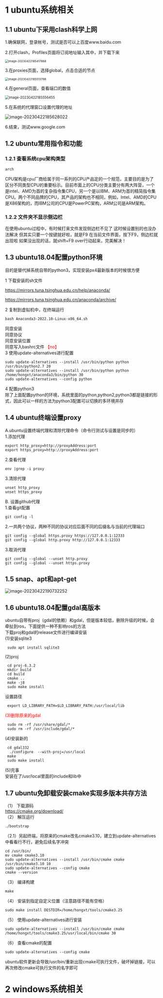 # 1 ubuntu系统相关

## 1.1 ubuntu下采用clash科学上网

1.确保联网，登录帐号，测试是否可以上百度www.baidu.com

2.打开clash，Profiles页面将订阅地址输入其中，并下载下来

<img src="操作系统相关.assets/image-20230422185417868.png" alt="image-20230422185417868" style="zoom:67%;" />

3.在proxies页面，选择global，点击合适的节点

<img src="操作系统相关.assets/image-20230422185513798.png" alt="image-20230422185513798" style="zoom:67%;" />

4.在general页面，查看端口的数值

<img src="操作系统相关.assets/image-20230422185556455.png" alt="image-20230422185556455" style="zoom:80%;" />

5.在系统的代理窗口设置代理的地址

![image-20230422185628022](操作系统相关.assets/image-20230422185628022.png)

6.结束，测试www.google.com

## 1.2 ubuntu常用指令和功能

### 1.2.1 查看系统cpu架构类型

```
arch
```

CPU架构是cpu厂商给属于同一系列的CPU产品定的一个规范，主要目的是为了区分不同类型CPU的重要标示。目前市面上的CPU分类主要分有两大阵营，一个是intel、AMD为首的复杂指令集CPU，另一个是以IBM、ARM为首的精简指令集CPU。两个不同品牌的CPU，其产品的架构也不相同，例如，Intel、AMD的CPU是X86架构的，而IBM公司的CPU是PowerPC架构，ARM公司是ARM架构。

### 1.2.2 文件夹不显示侧边栏

在使用ubuntu过程中，有时候打来文件发现侧边栏不见了
这时候设置别的也没办法解决
但其实只要一个按键就好啦，就是F9
在当前文件界面，按下F9，侧边栏就出现啦
如果没出现的话，就shift+F9
over行动起来，完美解决！

## 1.3 ubuntu18.04配置python环境

目的是替代掉系统自带的python3，实现安装px4最新版本的时候很方便  

1 下载安装的sh文件  

https://mirrors.tuna.tsinghua.edu.cn/help/anaconda/  

https://mirrors.tuna.tsinghua.edu.cn/anaconda/archive/  

2 复制到虚拟机中，在终端运行  

```shell
bash Anaconda3-2022.10-Linux-x86_64.sh
```
同意安装   
同意协议    
同意安装位置   
同意写入bashrc文件 <font color=red>【no】</font>    
3 使用update-alternatives进行配置    

```shell
sudo update-alternatives --install /usr/bin/python python /usr/bin/python2.7 20
sudo update-alternatives --install /usr/bin/python python /home/hongxt/anaconda3/bin/python 30
sudo update-alternatives --config python
```
4 配置python3  
除了上面配置python的环境，系统里面的python,python2,python3都是链接的形式，因此可以一样的方法为python3配置可以切换的多环境并存  

## 1.4 ubuntu终端设置proxy

A.ubuntu设置终端代理和清除代理命令（命令行测试与设置是同步的）  
1.添加代理  

```shell
export http_proxy=http://proxyAddress:port  
export https_proxy=http://proxyAddress:port  
```
2.查看代理  
```shell
env |grep -i proxy  
```
3.清除代理  
```shell
unset http_proxy  
unset https_proxy  
```

B. 设置github代理  
1.查看git配置  
```shell
git config -l  
```
2.一共两个协议，两种不同的协议对应后面不同的后缀名与当前的代理端口  
```shell
git config --global https.proxy https://127.0.0.1:12333  
git config --global http.proxy http://127.0.0.1:12333  
```
3.取消代理  
```shell
git config --global --unset http.proxy  
git config --global --unset https.proxy  
```

## 1.5 snap、apt和apt-get

![image-20230422190732252](操作系统相关.assets/image-20230422190732252.png)

## 1.6 ubuntu18.04配置gdal高版本

ubuntu自带有proj（gdal的依赖）和gdal，但是版本较低，删除升级的时候，会牵扯到ros，下面提供一种不影响ros的方法  
下载proj和gdal的release文件进行编译安装  
(1)安装sqlite3  

```shell
 sudo apt install sqlite3  
```
(2)proj  
```shell
 cd proj-6.3.2  
 mkdir build  
 cd build  
 cmake ..  
 make -j8  
 sudo make install  
```
 设置路径
```shell
 export LD_LIBRARY_PATH=$LD_LIBRARY_PATH:/usr/local/lib  
```
<font color=red>(3)删除原来的gdal  </font>  
```shell
 sudo rm -rf /usr/share/gdal/*  
 sudo rm -rf /usr/include/gdal/*  
```
(4)安装新的  
```shell
 cd gdal332  
  ./configure  --with-proj=/usr/local  
 make   
 sudo make install  
```
(5)完事  
 安装在了/usr/local里面的include和lib中  

## 1.7 ubuntu免卸载安装cmake实现多版本共存方法

（1）	下载源码  
https://cmake.org/download/  
（2）	解压运行  
```shell
./bootstrap  
```
（2.1）另起终端，将原来的cmake改名cmake3.10，建立到update-alternatives中看看行不行，避免后续名字冲突  
```shell
cd /usr/bin/  
mv cmake cmake3.10  
sudo update-alternatives --install /usr/bin/cmake cmake /usr/bin/cmake3.10 10  
sudo update-alternatives --config cmake  
cmake --version  
```
（3）	编译构建  
```shell
make  
```
（4）	安装到指定自定义位置（注意路径不能有空格）  
```shell
sudo make install DESTDIR=/home/hongxt/tools/cmake3.25  
```
（5）	使用update-alternatives进行安装  
```shell
sudo update-alternatives --install /usr/bin/cmake cmake /home/hongxt/tools/cmake3.25/usr/local/bin/cmake 30  
```
（6）	查看cmake的配置  
```shell
sudo update-alternatives --config cmake  
```
ubuntu软件更新会导致/usr/bin/重新出现cmake可执行文件，破坏掉链接，可以再次修改cmake可执行文件的名字即可

# 2 windows系统相关




